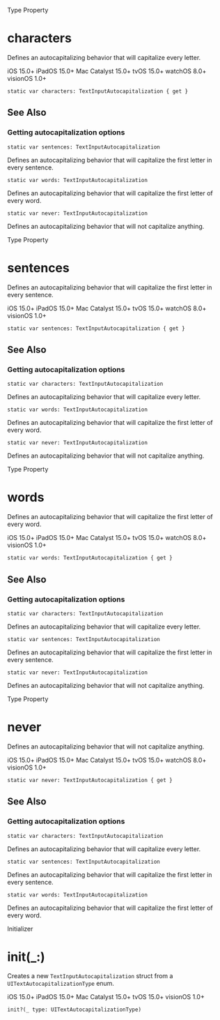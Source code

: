 Type Property

# characters

Defines an autocapitalizing behavior that will capitalize every letter.

iOS 15.0+  iPadOS 15.0+  Mac Catalyst 15.0+  tvOS 15.0+  watchOS 8.0+
visionOS 1.0+

    
    
    static var characters: TextInputAutocapitalization { get }

## See Also

### Getting autocapitalization options

`static var sentences: TextInputAutocapitalization`

Defines an autocapitalizing behavior that will capitalize the first letter in
every sentence.

`static var words: TextInputAutocapitalization`

Defines an autocapitalizing behavior that will capitalize the first letter of
every word.

`static var never: TextInputAutocapitalization`

Defines an autocapitalizing behavior that will not capitalize anything.

Type Property

# sentences

Defines an autocapitalizing behavior that will capitalize the first letter in
every sentence.

iOS 15.0+  iPadOS 15.0+  Mac Catalyst 15.0+  tvOS 15.0+  watchOS 8.0+
visionOS 1.0+

    
    
    static var sentences: TextInputAutocapitalization { get }

## See Also

### Getting autocapitalization options

`static var characters: TextInputAutocapitalization`

Defines an autocapitalizing behavior that will capitalize every letter.

`static var words: TextInputAutocapitalization`

Defines an autocapitalizing behavior that will capitalize the first letter of
every word.

`static var never: TextInputAutocapitalization`

Defines an autocapitalizing behavior that will not capitalize anything.

Type Property

# words

Defines an autocapitalizing behavior that will capitalize the first letter of
every word.

iOS 15.0+  iPadOS 15.0+  Mac Catalyst 15.0+  tvOS 15.0+  watchOS 8.0+
visionOS 1.0+

    
    
    static var words: TextInputAutocapitalization { get }

## See Also

### Getting autocapitalization options

`static var characters: TextInputAutocapitalization`

Defines an autocapitalizing behavior that will capitalize every letter.

`static var sentences: TextInputAutocapitalization`

Defines an autocapitalizing behavior that will capitalize the first letter in
every sentence.

`static var never: TextInputAutocapitalization`

Defines an autocapitalizing behavior that will not capitalize anything.

Type Property

# never

Defines an autocapitalizing behavior that will not capitalize anything.

iOS 15.0+  iPadOS 15.0+  Mac Catalyst 15.0+  tvOS 15.0+  watchOS 8.0+
visionOS 1.0+

    
    
    static var never: TextInputAutocapitalization { get }

## See Also

### Getting autocapitalization options

`static var characters: TextInputAutocapitalization`

Defines an autocapitalizing behavior that will capitalize every letter.

`static var sentences: TextInputAutocapitalization`

Defines an autocapitalizing behavior that will capitalize the first letter in
every sentence.

`static var words: TextInputAutocapitalization`

Defines an autocapitalizing behavior that will capitalize the first letter of
every word.

Initializer

# init(_:)

Creates a new `TextInputAutocapitalization` struct from a
`UITextAutocapitalizationType` enum.

iOS 15.0+  iPadOS 15.0+  Mac Catalyst 15.0+  tvOS 15.0+  visionOS 1.0+

    
    
    init?(_ type: UITextAutocapitalizationType)

